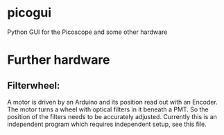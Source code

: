 # picogui
Python GUI for the Picoscope and some other hardware



# Further hardware

## Filterwheel: 

A motor is driven by an Arduino and its position read out with an Encoder. The motor turns a wheel with optical filters in it beneath a PMT. So the position of the filters needs to be accurately adjusted. 
Currently this is an independent program which requires independent setup, see this file.

